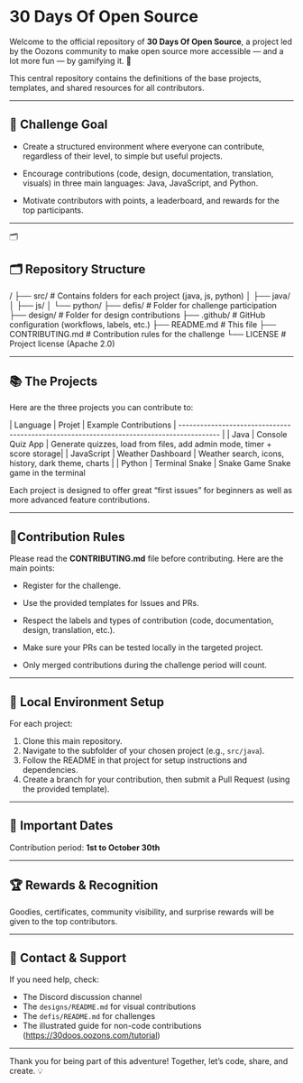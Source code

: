 # 30 Days Of Open Source

Welcome to the official repository of **30 Days Of Open Source**, a project led by the Oozons community to make open source more accessible — and a lot more fun — by gamifying it. 👾

This central repository contains the definitions of the base projects, templates, and shared resources for all contributors.

---


## 📌 Challenge Goal

- Create a structured environment where everyone can contribute, regardless of their level, to simple but useful projects.

- Encourage contributions (code, design, documentation, translation, visuals) in three main languages: Java, JavaScript, and Python.

- Motivate contributors with points, a leaderboard, and rewards for the top participants.

---


🗂 
## 🗂 Repository Structure
/
├── src/              # Contains folders for each project (java, js, python)
│   ├── java/
│   ├── js/
│   └── python/
├── defis/            # Folder for challenge participation
├── design/           # Folder for design contributions
├── .github/          # GitHub configuration (workflows, labels, etc.)
├── README.md          # This file
├── CONTRIBUTING.md    # Contribution rules for the challenge
└── LICENSE            # Project license (Apache 2.0)

---


## 📚 The Projects

Here are the three projects you can contribute to:

| Language    | Projet            | Example Contributions |
----------------------------------------------------------------------------------------- |
| Java       | Console Quiz App  | Generate quizzes, load from files, add admin mode, timer + score storage|
| JavaScript | Weather Dashboard | Weather search, icons, history, dark theme, charts |
| Python     | Terminal Snake    | Snake Game	Snake game in the terminal    

Each project is designed to offer great “first issues” for beginners as well as more advanced feature contributions.

---


## 📝Contribution Rules

Please read the **CONTRIBUTING.md** file before contributing.
Here are the main points:

- Register for the challenge.

- Use the provided templates for Issues and PRs.

- Respect the labels and types of contribution (code, documentation, design, translation, etc.).

- Make sure your PRs can be tested locally in the targeted project.

- Only merged contributions during the challenge period will count.

---



## 🔧 Local Environment Setup

For each project:
1. Clone this main repository.
2. Navigate to the subfolder of your chosen project (e.g., `src/java`).
3. Follow the README in that project for setup instructions and dependencies.
4. Create a branch for your contribution, then submit a Pull Request (using the provided template).

---


## 📅 Important Dates 

Contribution period: **1st to October 30th**

---


## 🏆  Rewards & Recognition

Goodies, certificates, community visibility, and surprise rewards will be given to the top contributors.

---


## 💬 Contact & Support

If you need help, check:
- The Discord discussion channel
- The `designs/README.md`  for visual contributions
- The  `defis/README.md` for challenges
- The illustrated guide for non-code contributions (https://30doos.oozons.com/tutorial)

---

Thank you for being part of this adventure!  Together, let’s code, share, and create. 💡